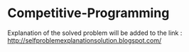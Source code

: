 # Competitive-Programming
Explanation of the solved problem will be added to the link :
http://selfproblemexplanationsolution.blogspot.com/
